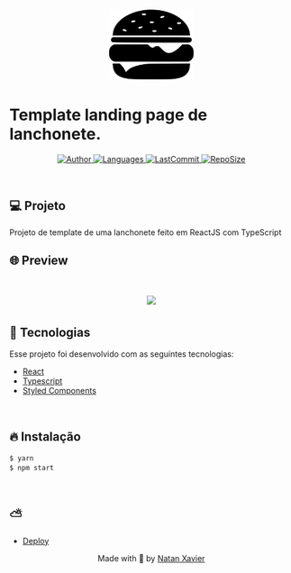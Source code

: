 <h1 align="center">
  <img alt="Barber" title="#delicinha" src="github/logo.png" width="150px" borderRadius="20px" />
</h1>

# Template landing page de lanchonete.

<p align="center">
  <a href="https://github.com/nataxaa">
    <img alt="Author" src="https://img.shields.io/badge/author-nataxaa-33A1F2?style=flat-square">
  </a>

  <a href="#">
    <img alt="Languages" src="https://img.shields.io/github/languages/count/nataxaa/food-ReactJS?color=33A1F2&style=flat-square">
  </a>

  <a href="https://github.com/nataxaa/food-ReactJS/commits/master">
    <img alt="LastCommit" src="https://img.shields.io/github/last-commit/nataxaa/food-ReactJS?color=33A1F2&style=flat-square">
  </a>

  <a href="#">
    <img alt="RepoSize" src="https://img.shields.io/github/repo-size/nataxaa/food-ReactJS?color=33A1F2&style=flat-square">
  </a>

</p>

<br />

## 💻 Projeto

Projeto de template de uma lanchonete feito em ReactJS com TypeScript
<br />

## 🌐 Preview

<h1 align="center">
    <img src="github/video-food.gif" />
</h1>

## 🚀 Tecnologias

Esse projeto foi desenvolvido com as seguintes tecnologias:

- [React](https://react.dev/)
- [Typescript](https://www.typescriptlang.org/)
- [Styled Components](https://styled-components.com/)

<br />

## 🔥 Instalação
```bash
$ yarn
$ npm start
```
<br/>

## ⛅

- [Deploy](https://courageous-tulumba-716344.netlify.app/)

<p align="center">
  Made with 💙 by <a href="https://www.linkedin.com/in/natan-xavier-a266a0228/"> Natan Xavier </a>
</p>
